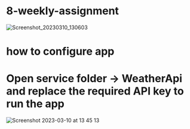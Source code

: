 # 8-weekly-assignment
![Screenshot_20230310_130603](https://user-images.githubusercontent.com/28098368/224305642-51778c7c-b7a9-4e89-8e83-da21094a4b24.png)
#  how to configure app 

# Open service folder -> WeatherApi and replace the required API key to run the app
![Screenshot 2023-03-10 at 13 45 13](https://user-images.githubusercontent.com/28098368/224308071-76e2983c-138d-4f7e-9c0b-7d86cedfcf38.png)
